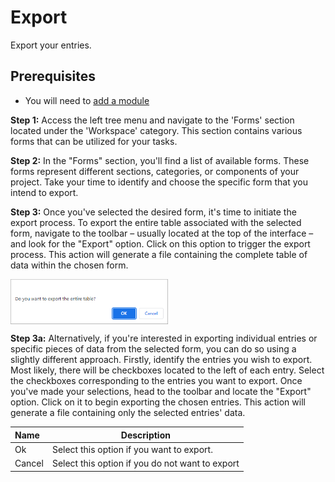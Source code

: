 # Export

Export your entries.

## Prerequisites 

-	You will need to <a href="/workspace/modules/add-module/">add a module</a>

**Step 1:** Access the left tree menu and navigate to the 'Forms' section located under the 'Workspace' category. This section contains various forms that can be utilized for your tasks.

**Step 2:** In the "Forms" section, you'll find a list of available forms. These forms represent different sections, categories, or components of your project. Take your time to identify and choose the specific form that you intend to export.

**Step 3:** Once you've selected the desired form, it's time to initiate the export process. To export the entire table associated with the selected form, navigate to the toolbar – usually located at the top of the interface – and look for the "Export" option. Click on this option to trigger the export process. This action will generate a file containing the complete table of data within the chosen form.

<img src="../../../../images/forms-export.png" alt="Export Form" style="width: 50%; display: block"></a>

**Step 3a:** Alternatively, if you're interested in exporting individual entries or specific pieces of data from the selected form, you can do so using a slightly different approach. Firstly, identify the entries you wish to export. Most likely, there will be checkboxes located to the left of each entry. Select the checkboxes corresponding to the entries you want to export. Once you've made your selections, head to the toolbar and locate the "Export" option. Click on it to begin exporting the chosen entries. This action will generate a file containing only the selected entries' data.

**Name** | **Description** 
:--- | ---
Ok | Select this option if you want to export.
Cancel | Select this option if you do not want to export

